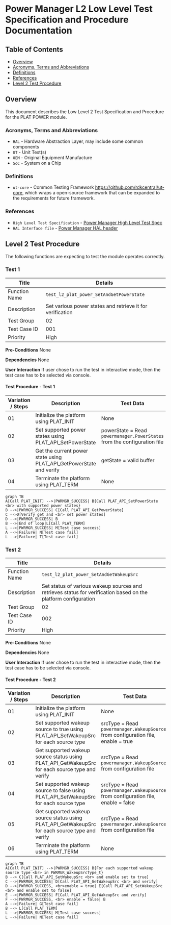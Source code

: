 # Power Manager L2 Low Level Test Specification and Procedure Documentation

## Table of Contents

- [Overview](#overview)
- [Acronyms, Terms and Abbreviations](#acronyms-terms-and-abbreviations)
- [Definitions](#definitions)
- [References](#references)
- [Level 2 Test Procedure](#level-2-test-procedure)

## Overview

This document describes the Low Level 2 Test Specification and Procedure for the PLAT POWER module.

### Acronyms, Terms and Abbreviations

- `HAL` \- Hardware Abstraction Layer, may include some common components
- `UT`  \- Unit Test(s)
- `OEM`  \- Original Equipment Manufacture
- `SoC`  \- System on a Chip

### Definitions

- `ut-core` \- Common Testing Framework <https://github.com/rdkcentral/ut-core>, which wraps a open-source framework that can be expanded to the requirements for future framework.

### References

- `High Level Test Specification` - [Power Manager High Level Test Spec](power-manager_High-Level_TestSpec.md)
- `HAL Interface file` - [Power Manager HAL header](https://github.com/rdkcentral/rdk-halif-power_manager/blob/main/include/plat_power.h)

## Level 2 Test Procedure

The following functions are expecting to test the module operates correctly.

### Test 1

|Title|Details|
|--|--|
|Function Name|`test_l2_plat_power_SetAndGetPowerState`|
|Description|Set various power states and retrieve it for verification|
|Test Group|02|
|Test Case ID|001|
|Priority|High|

**Pre-Conditions**
None

**Dependencies**
None

**User Interaction**
If user chose to run the test in interactive mode, then the test case has to be selected via console.

#### Test Procedure - Test 1

| Variation / Steps | Description | Test Data | Expected Result | Notes|
| -- | --------- | ---------- | -------------- | ----- |
| 01 | Initialize the platform using PLAT_INIT | None | PWRMGR_SUCCESS | Should be successful |
| 02 | Set supported power states using PLAT_API_SetPowerState | powerState = Read `powermanager.PowerStates` from the configuration file | PWRMGR_SUCCESS | Should be successful |
| 03 | Get the current power state using PLAT_API_GetPowerState and verify| getState = valid buffer | PWRMGR_SUCCESS, getState = powerState | Should be successful |
| 04 | Terminate the platform using PLAT_TERM | None | PWRMGR_SUCCESS | Should be successful |

```mermaid
graph TB
A[Call PLAT_INIT] -->|PWRMGR_SUCCESS| B{Call PLAT_API_SetPowerState <br> with supported power states}
B -->|PWRMGR_SUCCESS| C[Call PLAT_API_GetPowerState]
C -->D[Verify get and <br> set power states]
D -->|PWRMGR_SUCCESS| B
B -->|End of loop|L[Call PLAT_TERM]
L -->|PWRMGR_SUCCESS| M[Test case success]
A -->|Failure| N[Test case fail]
L -->|Failure| T[Test case fail]
```

### Test 2

|Title|Details|
|--|--|
|Function Name|`test_l2_plat_power_SetAndGetWakeupSrc`|
|Description|Set status of various wakeup sources and retrieves status for verification based on the platform configuration|
|Test Group|02|
|Test Case ID|002|
|Priority|High|

**Pre-Conditions**
None

**Dependencies**
None

**User Interaction**
If user chose to run the test in interactive mode, then the test case has to be selected via console.

#### Test Procedure - Test 2

| Variation / Steps | Description | Test Data | Expected Result | Notes|
| -- | --------- | ---------- | -------------- | ----- |
| 01 | Initialize the platform using PLAT_INIT | None | PWRMGR_SUCCESS | Should be successful |
| 02 | Set supported wakeup source to true using PLAT_API_SetWakeupSrc for each source type | srcType = Read `powermanager.WakeupSources` from configuration file, enable = true | PWRMGR_SUCCESS | Should be successful |
| 03 | Get supported wakeup source status using PLAT_API_GetWakeupSrc for each source type and verify| srcType = Read `powermanager.WakeupSources` from configuration file | PWRMGR_SUCCESS, enable = true | Should be successful |
| 04 | Set supported wakeup source to false using PLAT_API_SetWakeupSrc for each source type | srcType = Read `powermanager.WakeupSources` from configuration file, enable = false | PWRMGR_SUCCESS | Should be successful |
| 05 | Get supported wakeup source status using PLAT_API_GetWakeupSrc for each source type and verify| srcType = Read `powermanager.WakeupSources` from configuration file | PWRMGR_SUCCESS, enable = false | Should be successful |
| 06 | Terminate the platform using PLAT_TERM | None | PWRMGR_SUCCESS | Should be successful |

```mermaid
graph TB
A[Call PLAT_INIT] -->|PWRMGR_SUCCESS| B{For each supported wakeup source type <br> in PWRMGR_WakeupSrcType_t}
B --> C[Call PLAT_API_SetWakeupSrc <br> and enable set to true]
C -->|PWRMGR_SUCCESS| D[Call PLAT_API_GetWakeupSrc <br> and verify]
D -->|PWRMGR_SUCCESS, <br>enable = true| E[Call PLAT_API_SetWakeupSrc <br> and enable set to false]
E -->|PWRMGR_SUCCESS| F[Call PLAT_API_GetWakeupSrc and verify]
F -->|PWRMGR_SUCCESS, <br> enable = false| B
A -->|Failure| G[Test case fail]
B --> L[Call PLAT_TERM]
L -->|PWRMGR_SUCCESS| M[Test case success]
L -->|Failure| N[Test case fail]
```
